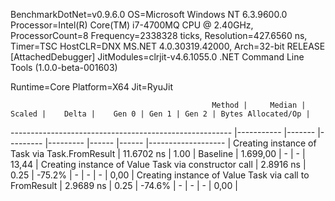 
BenchmarkDotNet=v0.9.6.0
OS=Microsoft Windows NT 6.3.9600.0
Processor=Intel(R) Core(TM) i7-4700MQ CPU @ 2.40GHz, ProcessorCount=8
Frequency=2338328 ticks, Resolution=427.6560 ns, Timer=TSC
HostCLR=DNX MS.NET 4.0.30319.42000, Arch=32-bit RELEASE [AttachedDebugger]
JitModules=clrjit-v4.6.1055.0
.NET Command Line Tools (1.0.0-beta-001603)

Runtime=Core  Platform=X64  Jit=RyuJit  

                                                 Method |     Median | Scaled |    Delta |    Gen 0 | Gen 1 | Gen 2 | Bytes Allocated/Op |
------------------------------------------------------- |----------- |------- |--------- |--------- |------ |------ |------------------- |
          Creating instance of Task via Task.FromResult | 11.6702 ns |   1.00 | Baseline | 1.699,00 |     - |     - |              13,44 |
   Creating instance of Value Task via constructor call |  2.8916 ns |   0.25 |   -75.2% |        - |     - |     - |               0,00 |
 Creating instance of Value Task via call to FromResult |  2.9689 ns |   0.25 |   -74.6% |        - |     - |     - |               0,00 |
